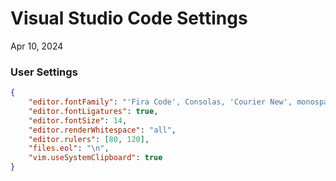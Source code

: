 # Visual Studio Code Settings

Apr 10, 2024

### User Settings

```settings.json
{
    "editor.fontFamily": "'Fira Code', Consolas, 'Courier New', monospace",
    "editor.fontLigatures": true,
    "editor.fontSize": 14,
    "editor.renderWhitespace": "all",
    "editor.rulers": [80, 120],
    "files.eol": "\n",
    "vim.useSystemClipboard": true
}
```
